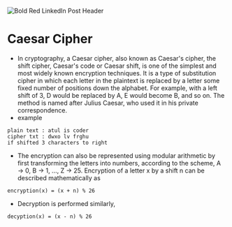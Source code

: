 ![Bold Red LinkedIn Post Header](https://user-images.githubusercontent.com/72141859/151677664-7e46fc4b-fa83-4f21-bd08-750bf439e504.png)

# Caesar Cipher
- In cryptography, a Caesar cipher, also known as Caesar's cipher, the shift cipher, Caesar's code or Caesar shift, is one of the simplest and most widely known encryption techniques. It is a type of substitution cipher in which each letter in the plaintext is replaced by a letter some fixed number of positions down the alphabet. For example, with a left shift of 3, D would be replaced by A, E would become B, and so on. The method is named after Julius Caesar, who used it in his private correspondence.
- example 
```
plain text : atul is coder
cipher txt : dwxo lv frghu
if shifted 3 characters to right 
```
- The encryption can also be represented using modular arithmetic by first transforming the letters into numbers, according to the scheme, A → 0, B → 1, ..., Z → 25. Encryption of a letter x by a shift n can be described mathematically as
```
encryption(x) = (x + n) % 26
```
- Decryption is performed similarly,
```
decyption(x) = (x - n) % 26
